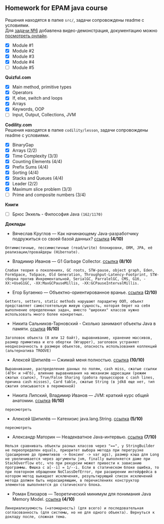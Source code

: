 ## **Homework for EPAM java course**  
Решения находятся в папке `src/`, задачи сопровождены readme с условиями.  
Для [задачи №6](https://github.com/alterG/javase01/tree/master/src/t06) добавлена видео-демонстрация, документацию можно [посмотреть онлайн](http://rubickcube.ru/epam/t06).    
- [X] Module #1
- [X] Module #2  
- [X] Module #3
- [X] Module #4 
- [ ] Module #5 

**Quizful.com**  
- [X] Main method, primitive types
- [X] Operators
- [X] If, else, switch and loops
- [X] Arrays
- [X] Keywords, OOP
- [ ] Input, Output, Collections, JVM  

**Codility.com**    
Решения находятся в папке `codility/lesson`, задачи сопровождены readme с условиями.  
- [X] BinaryGap
- [X] Arrays (2/2)
- [X] Time Complexity (3/3)
- [X] Counting Elements (4/4)
- [X] Prefix Sums (4/4)
- [X] Sorting (4/4)
- [X] Stacks and Queues (4/4)
- [X] Leader (2/2)
- [X] Maximum slice problem (3/3)
- [ ] Prime and composite numbers (3/4)

**Книги**
- [ ] Брюс Эккель - Философия Java `(162/1170)`  

**Доклады**  
* Вячеслав Круглов — Как начинающему Java-разработчику подружиться со своей базой данных? [ссылка](https://www.youtube.com/watch?v=dFASbaIG-UU) **(4/10)**
```
Оптимистичные, пессимистичные (read/write) блокировки, ORM, JPA, её реализации/провайдеры (Hibernate).  
```
* Владимир Иванов — G1 Garbage Collector. [ссылка](https://www.youtube.com/watch?v=iGRfyhE02lA) **(8/10)**
```
Слабая теория о поколениях, GC roots, STW-pause, object graph, Eden, FormSpace, ToSpace, Old Generation, Throughput-Latency-Footprint, STW-сборка против Инкрементальной, SerialGC, ParralelGC, CMS, G1б, -XX:+UseG1GC, -XX:MaxGCPauseMillis, -XX:GCPauseIntervalMillis.
```
* Егор Бугаенко — Объектно-ориентированное вранье. [ссылка](https://www.youtube.com/watch?v=lfdAwl3-X_c&t=3s) **(2/10)**
```
Getters, setters, static methods нарушают парадигму ООП, объект представляет самостоятельную живую сущность, которая берет на себя выполнение определенных задач, вместо "широких" классов нужно использовать много более конкретных.
```
*  Никита Сальников-Тарновский - Сколько занимают объекты Java в памяти. [ссылка](https://www.youtube.com/watch?v=raFDt883fFQ) **(6/10)**
```
Заголовок объекта (8 или 12 байт), выравнивание, хранение массивов, размер примитива и его обертки (Wrapper), заголовок устраняет неоднозначность в размере объектов, опасность использования коллекций (альтернатива TROOVE)
```
* Алексей Шипилёв — Сжимай меня полностью. [ссылка](https://www.youtube.com/watch?v=hOF7sewi6pk&t) **(10/10)**
```
Выравнивание, распределение данных по полям, cash miss, сжатые ссылки (4Гб< и >4Гб), влияние выравнивания на механизм адресации (режим сжатых ссылок), True/False Sharing (работа процессоров с cash lines, причина cash misses), Card table, сжатые String (в jdk8 еще нет, тип сжатия описывается в переменной)
```
* Никита Липский, Владимир Иванов — JVM: краткий курс общей анатомии. [ссылка](https://www.youtube.com/watch?v=-fcj6EL9rc4) **(6/10)**
```
пересмотреть
```
* Алексей Шипилёв — Катехизис java.lang.String. [ссылка](https://www.youtube.com/watch?v=SZFe3m1DV1A) **(5/10)**
```
пересмотреть
```
* Александр Маторин — Неадекватное Java-интервью. [ссылка](https://www.youtube.com/watch?v=AR9dtVaEUSM) **(7/10)**
```
Нельзя сравнивать объекты разных классов через "==", у StringBuilder не переопределен equals, приоритет выбора метода при перегрузке (расширение до примитивов -> боксинг -> var ags), размер кэша для Long не увеличивается через аргументы jvm, finally выполняется даже при StackOverflow etc, что при рекурсии может привести к зависанию программы. Фишка с a[--i] = 1/--i. Если в статическом блоке ошибка, то при повторном обращении NoClassDefError, при расширении интейрфейса в котором метод выкидает исключения, результирующий список исключений метода должен быть нерасширяющим, в перечислениях конструктор элементов выполняется до статического блока.
```
* Роман Елизаров — Теоретический минимум для понимания Java Memory Model. [ссылка](https://www.youtube.com/watch?v=hxIRyqHRnjE&feature=youtu.be) **(4/10)**
```
Линериализуемость (=атомарность) (для всего) и последовательная согласованность (для системы, но не для одного объекта). Вернуться к докладу после, сложная тема.
```
